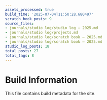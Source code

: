 ```yaml
---
assets_processed: true
build_time: '2025-07-04T11:50:28.680497'
scratch_book_posts: 9
source_files:
- journals/studio log/studio log — 2025.md
- journals/studio log/projects.md
- journals/studio log/scratch book — 2025.md
- journals/studio log/scratch book — 2025.md
studio_log_posts: 18
total_posts: 27
total_tags: 8
---
```


# Build Information

This file contains build metadata for the site.
